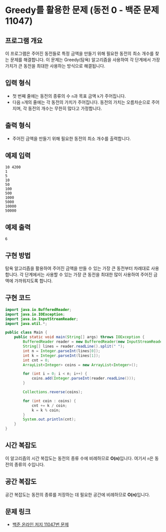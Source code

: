 # Greedy를 활용한 문제 (동전 0 - 백준 문제 11047)

## 프로그램 개요
이 프로그램은 주어진 동전들로 특정 금액을 만들기 위해 필요한 동전의 최소 개수를 찾는 문제를 해결합니다. 이 문제는 Greedy(탐욕) 알고리즘을 사용하여 각 단계에서 가장 가치가 큰 동전을 최대한 사용하는 방식으로 해결됩니다.

## 입력 형식
- 첫 번째 줄에는 동전의 종류의 수 `n`과 목표 금액 `k`가 주어집니다.
- 다음 `n`개의 줄에는 각 동전의 가치가 주어집니다. 동전의 가치는 오름차순으로 주어지며, 각 동전의 개수는 무한히 많다고 가정합니다.

## 출력 형식
- 주어진 금액을 만들기 위해 필요한 동전의 최소 개수를 출력합니다.

## 예제 입력
```
10 4200
1
5
10
50
100
500
1000
5000
10000
50000
```

## 예제 출력
```
6
```

## 구현 방법
탐욕 알고리즘을 활용하여 주어진 금액을 만들 수 있는 가장 큰 동전부터 차례대로 사용합니다. 
각 단계에서는 사용할 수 있는 가장 큰 동전을 최대한 많이 사용하여 주어진 금액에 가까워지도록 합니다.

## 구현 코드
```java
import java.io.BufferedReader;
import java.io.IOException;
import java.io.InputStreamReader;
import java.util.*;

public class Main {
    public static void main(String[] args) throws IOException {
        BufferedReader reader = new BufferedReader(new InputStreamReader(System.in));
        String[] lines = reader.readLine().split(" ");
        int n = Integer.parseInt(lines[0]);
        int k = Integer.parseInt(lines[1]);
        int cnt = 0;
        ArrayList<Integer> coins = new ArrayList<Integer>();

        for (int i = 0; i < n; i++) {
            coins.add(Integer.parseInt(reader.readLine()));
        }

        Collections.reverse(coins);

        for (int coin : coins) {
            cnt += k / coin;
            k = k % coin;
        }
        System.out.println(cnt);
    }
}
```

## 시간 복잡도
이 알고리즘의 시간 복잡도는 동전의 종류 수에 비례하므로 <b>O(n)</b>입니다. 여기서 `n`은 동전의 종류의 수입니다.

## 공간 복잡도
공간 복잡도는 동전의 종류를 저장하는 데 필요한 공간에 비례하므로 <b>O(n)</b>입니다.

## 문제 링크
- [백준 온라인 저지 11047번 문제](https://www.acmicpc.net/problem/11047)